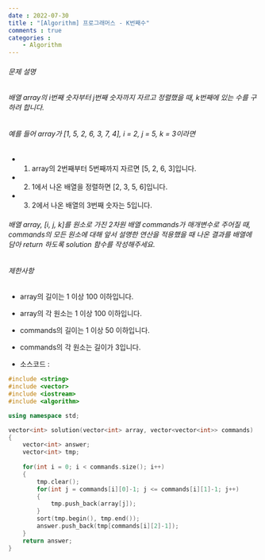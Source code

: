 ```yaml
---
date : 2022-07-30
title : "[Algorithm] 프로그래머스 - K번째수"
comments : true
categories :
    - Algorithm
---
```


###### 문제 설명

###### 배열 array의 i번째 숫자부터 j번째 숫자까지 자르고 정렬했을 때, k번째에 있는 수를 구하려 합니다.
######  예를 들어 array가 [1, 5, 2, 6, 3, 7, 4], i = 2, j = 5, k = 3이라면
* 1. array의 2번째부터 5번째까지 자르면 [5, 2, 6, 3]입니다.
* 2. 1에서 나온 배열을 정렬하면 [2, 3, 5, 6]입니다.
* 3. 2에서 나온 배열의 3번째 숫자는 5입니다.
###### 배열 array, [i, j, k]를 원소로 가진 2차원 배열 commands가 매개변수로 주어질 때, commands의 모든 원소에 대해 앞서 설명한 연산을 적용했을 때 나온 결과를 배열에 담아 return 하도록 solution 함수를 작성해주세요.

###### 제한사항
* array의 길이는 1 이상 100 이하입니다.
* array의 각 원소는 1 이상 100 이하입니다.
* commands의 길이는 1 이상 50 이하입니다.
* commands의 각 원소는 길이가 3입니다.

* 소스코드 : 
```c++
#include <string>
#include <vector>
#include <iostream>
#include <algorithm>

using namespace std;

vector<int> solution(vector<int> array, vector<vector<int>> commands) 
{
    vector<int> answer;
    vector<int> tmp;
    
    for(int i = 0; i < commands.size(); i++)
    {
        tmp.clear();
        for(int j = commands[i][0]-1; j <= commands[i][1]-1; j++)
        {
            tmp.push_back(array[j]);
        }
        sort(tmp.begin(), tmp.end());
        answer.push_back(tmp[commands[i][2]-1]);
    }  
    return answer;
}
```